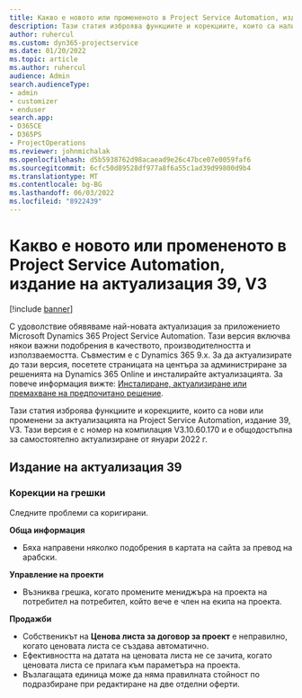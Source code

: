 ```yaml
---
title: Какво е новото или промененото в Project Service Automation, издание на актуализация 39, V3
description: Тази статия изброява функциите и корекциите, които са налични в Microsoft Dynamics 365 Project Service Automation Актуализирано издание 39, V3.
author: ruhercul
ms.custom: dyn365-projectservice
ms.date: 01/20/2022
ms.topic: article
ms.author: ruhercul
audience: Admin
search.audienceType:
- admin
- customizer
- enduser
search.app:
- D365CE
- D365PS
- ProjectOperations
ms.reviewer: johnmichalak
ms.openlocfilehash: d5b5938762d98acaead9e26c47bce07e0059faf6
ms.sourcegitcommit: 6cfc50d89528df977a8f6a55c1ad39d99800d9b4
ms.translationtype: MT
ms.contentlocale: bg-BG
ms.lasthandoff: 06/03/2022
ms.locfileid: "8922439"
---
```

# <a name="whats-new-or-changed-in-project-service-automation-update-release-39-v3"></a>Какво е новото или промененото в Project Service Automation, издание на актуализация 39, V3

[!include [banner](../includes/psa-now-project-operations.md)]

С удоволствие обявяваме най-новата актуализация за приложението Microsoft Dynamics 365 Project Service Automation. Тази версия включва някои важни подобрения в качеството, производителността и използваемостта. Съвместим е с Dynamics 365 9.x. За да актуализирате до тази версия, посетете страницата на центъра за администриране за решенията на Dynamics 365 Online и инсталирайте актуализацията. За повече информация вижте: [Инсталиране, актуализиране или премахване на предпочитано решение](/power-platform/admin/install-remove-preferred-solution).

Тази статия изброява функциите и корекциите, които са нови или променени за актуализацията на Project Service Automation, издание 39, V3. Тази версия е с номер на компилация V3.10.60.170 и е общодостъпна за самостоятелно актуализиране от януари 2022 г.

## <a name="update-release-39"></a>Издание на актуализация 39

### <a name="bug-fixes"></a>Корекции на грешки

Следните проблеми са коригирани.

**Обща информация**

- Бяха направени няколко подобрения в картата на сайта за превод на арабски.

**Управление на проекти**

- Възниква грешка, когато промените мениджъра на проекта на потребител на потребител, който вече е член на екипа на проекта.

**Продажби**

- Собственикът на **Ценова листа за договор за проект** е неправилно, когато ценовата листа се създава автоматично. 
- Ефективността на датата на ценовата листа не се зачита, когато ценовата листа се прилага към параметъра на проекта.
- Възлагащата единица може да няма правилната стойност по подразбиране при редактиране на две отделни оферти.
